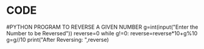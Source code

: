 # CODE
#PYTHON PROGRAM TO REVERSE A GIVEN NUMBER
g=int(input("Enter the Number to be Reversed"))
reverse=0
while g!=0:
  reverse=reverse*10+g%10
  g=g//10
print("After Reversing: ",reverse)
